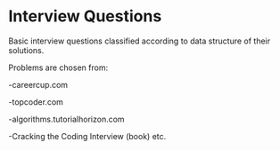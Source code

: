 # Interview Questions
Basic interview questions classified according to data structure of their solutions.

Problems are chosen from:

-careercup.com 

-topcoder.com

-algorithms.tutorialhorizon.com

-Cracking the Coding Interview (book)
 etc.

